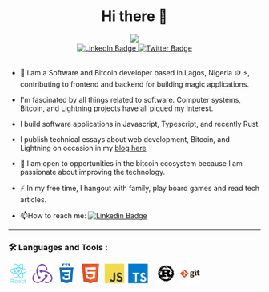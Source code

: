 <div align="center"><h1>Hi there 👋</h1></div>

<div id="header" align="center">
  <img src="https://media.giphy.com/media/M9gbBd9nbDrOTu1Mqx/giphy.gif" width="100"/>
</div>

<div id="badges" align="center">
  <a href="https://www.linkedin.com/in/theophilus-isah">
    <img src="https://img.shields.io/badge/LinkedIn-blue?style=for-the-badge&logo=linkedin&logoColor=white" alt="LinkedIn Badge"/>
  </a>
  <a href="https://www.extheo.hashnode.dev>
    <img src="https://img.shields.io/website?down_color=blue&down_message=blog&style=flat-square&up_color=green&up_message=blog&url=https%3A%2F%2Fwww.extheo.hashnode.dev" alt=""/>
  </a>
  <a href="https://www.twitter.com/extheo">
    <img src="https://img.shields.io/badge/Twitter-blue?style=for-the-badge&logo=twitter&logoColor=white" alt="Twitter Badge"/>
  </a>
</div>
<div id="count" align="center">
  <img src="https://komarev.com/ghpvc/?username=extheoisah&style=flat-square&color=green" alt=""/>
</div>

- :telescope: I am a Software and Bitcoin developer based in Lagos, Nigeria :coin: :zap:, contributing to frontend and backend for building magic applications.
                                                                                                
- I'm fascinated by all things related to software. Computer systems, Bitcoin, and Lightning projects have all piqued my interest. 

- I build software applications in Javascript, Typescript, and recently Rust.

- I publish technical essays about web development, Bitcoin, and Lightning on occasion in my [blog here](https://extheo.hashnode.dev)

- :seedling: I am open to opportunities in the bitcoin ecosystem because I am passionate about improving the technology.

- :zap: In my free time, I hangout with family, play board games and read tech articles.

- :mailbox:How to reach me: [![Linkedin Badge](https://img.shields.io/badge/theophilus-blue?style=flat&logo=Linkedin&logoColor=white)](https://www.linkedin.com/in/theophilus-isah)

---

### :hammer_and_wrench: Languages and Tools :

<div>
  <img src="https://github.com/devicons/devicon/blob/master/icons/react/react-original-wordmark.svg" title="React" alt="React" width="40" height="40"/>&nbsp;
  <img src="https://github.com/devicons/devicon/blob/master/icons/redux/redux-original.svg" title="Redux" alt="Redux " width="40" height="40"/>&nbsp;
  <img src="https://github.com/devicons/devicon/blob/master/icons/css3/css3-plain-wordmark.svg"  title="CSS3" alt="CSS" width="40" height="40"/>&nbsp;
  <img src="https://github.com/devicons/devicon/blob/master/icons/html5/html5-original.svg" title="HTML5" alt="HTML" width="40" height="40"/>&nbsp;
  <img src="https://github.com/devicons/devicon/blob/master/icons/javascript/javascript-original.svg" title="JavaScript" alt="JavaScript" width="40" height="40"/>&nbsp;
  <img src="https://github.com/devicons/devicon/blob/master/icons/typescript/typescript-original.svg" title="typescript" alt="typescript" width="40" height="40"/>&nbsp;
  <!--- <img src="https://github.com/devicons/devicon/blob/master/icons/nodejs/nodejs-original-wordmark.svg" title="NodeJS" alt="NodeJS" width="40" height="40"/> --->&nbsp;
  <img src="https://github.com/devicons/devicon/blob/master/icons/rust/rust-plain.svg" title="Rust" alt="Rust" width="40" height="40"/>&nbsp;
  <img src="https://github.com/devicons/devicon/blob/master/icons/git/git-original-wordmark.svg" title="Git" **alt="Git" width="40" height="40"/>
</div>
                                                                                                                                               

                     
<!--
  [![Top Langs](https://github-readme-stats.vercel.app/api/top-langs/?username=extheoisah&layout=compact&theme=vision-friendly-dark)](https://github.com/anuraghazra/github-readme-stats)
-->

<!--
**Extheoisah/Extheoisah** is a ✨ _special_ ✨ repository because its `README.md` (this file) appears on your GitHub profile.

Here are some ideas to get you started:

- 🔭 I’m currently working on ...
- 🌱 I’m currently learning ...
- 👯 I’m looking to collaborate on ...
- 🤔 I’m looking for help with ...
- 💬 Ask me about ...
- 📫 How to reach me: ...
- 😄 Pronouns: ...
- ⚡ Fun fact: ...
-->
